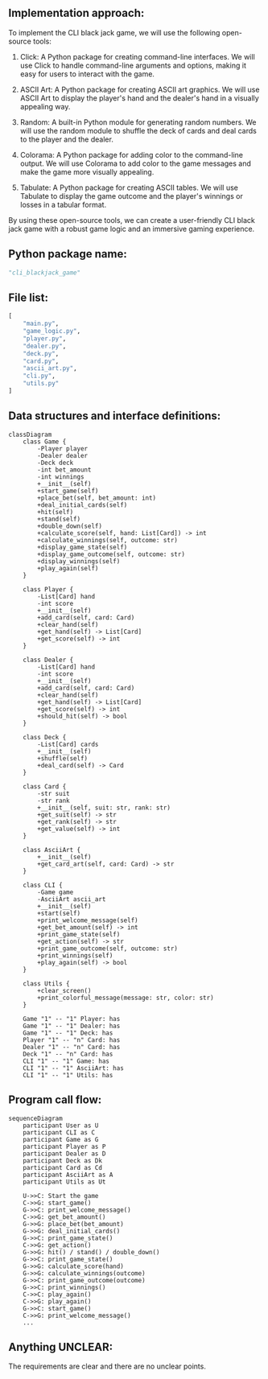 ## Implementation approach:
To implement the CLI black jack game, we will use the following open-source tools:

1. Click: A Python package for creating command-line interfaces. We will use Click to handle command-line arguments and options, making it easy for users to interact with the game.

2. ASCII Art: A Python package for creating ASCII art graphics. We will use ASCII Art to display the player's hand and the dealer's hand in a visually appealing way.

3. Random: A built-in Python module for generating random numbers. We will use the random module to shuffle the deck of cards and deal cards to the player and the dealer.

4. Colorama: A Python package for adding color to the command-line output. We will use Colorama to add color to the game messages and make the game more visually appealing.

5. Tabulate: A Python package for creating ASCII tables. We will use Tabulate to display the game outcome and the player's winnings or losses in a tabular format.

By using these open-source tools, we can create a user-friendly CLI black jack game with a robust game logic and an immersive gaming experience.

## Python package name:
```python
"cli_blackjack_game"
```

## File list:
```python
[
    "main.py",
    "game_logic.py",
    "player.py",
    "dealer.py",
    "deck.py",
    "card.py",
    "ascii_art.py",
    "cli.py",
    "utils.py"
]
```

## Data structures and interface definitions:
```mermaid
classDiagram
    class Game {
        -Player player
        -Dealer dealer
        -Deck deck
        -int bet_amount
        -int winnings
        +__init__(self)
        +start_game(self)
        +place_bet(self, bet_amount: int)
        +deal_initial_cards(self)
        +hit(self)
        +stand(self)
        +double_down(self)
        +calculate_score(self, hand: List[Card]) -> int
        +calculate_winnings(self, outcome: str)
        +display_game_state(self)
        +display_game_outcome(self, outcome: str)
        +display_winnings(self)
        +play_again(self)
    }

    class Player {
        -List[Card] hand
        -int score
        +__init__(self)
        +add_card(self, card: Card)
        +clear_hand(self)
        +get_hand(self) -> List[Card]
        +get_score(self) -> int
    }

    class Dealer {
        -List[Card] hand
        -int score
        +__init__(self)
        +add_card(self, card: Card)
        +clear_hand(self)
        +get_hand(self) -> List[Card]
        +get_score(self) -> int
        +should_hit(self) -> bool
    }

    class Deck {
        -List[Card] cards
        +__init__(self)
        +shuffle(self)
        +deal_card(self) -> Card
    }

    class Card {
        -str suit
        -str rank
        +__init__(self, suit: str, rank: str)
        +get_suit(self) -> str
        +get_rank(self) -> str
        +get_value(self) -> int
    }

    class AsciiArt {
        +__init__(self)
        +get_card_art(self, card: Card) -> str
    }

    class CLI {
        -Game game
        -AsciiArt ascii_art
        +__init__(self)
        +start(self)
        +print_welcome_message(self)
        +get_bet_amount(self) -> int
        +print_game_state(self)
        +get_action(self) -> str
        +print_game_outcome(self, outcome: str)
        +print_winnings(self)
        +play_again(self) -> bool
    }

    class Utils {
        +clear_screen()
        +print_colorful_message(message: str, color: str)
    }

    Game "1" -- "1" Player: has
    Game "1" -- "1" Dealer: has
    Game "1" -- "1" Deck: has
    Player "1" -- "n" Card: has
    Dealer "1" -- "n" Card: has
    Deck "1" -- "n" Card: has
    CLI "1" -- "1" Game: has
    CLI "1" -- "1" AsciiArt: has
    CLI "1" -- "1" Utils: has
```

## Program call flow:
```mermaid
sequenceDiagram
    participant User as U
    participant CLI as C
    participant Game as G
    participant Player as P
    participant Dealer as D
    participant Deck as Dk
    participant Card as Cd
    participant AsciiArt as A
    participant Utils as Ut

    U->>C: Start the game
    C->>G: start_game()
    G->>C: print_welcome_message()
    C->>G: get_bet_amount()
    G->>G: place_bet(bet_amount)
    G->>G: deal_initial_cards()
    G->>C: print_game_state()
    C->>G: get_action()
    G->>G: hit() / stand() / double_down()
    G->>C: print_game_state()
    G->>G: calculate_score(hand)
    G->>G: calculate_winnings(outcome)
    G->>C: print_game_outcome(outcome)
    G->>C: print_winnings()
    C->>C: play_again()
    C->>G: play_again()
    G->>C: start_game()
    C->>G: print_welcome_message()
    ...
```

## Anything UNCLEAR:
The requirements are clear and there are no unclear points.